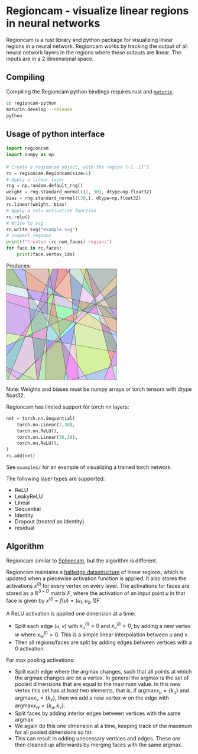 Regioncam - visualize linear regions in neural networks
=========

Regioncam is a rust library and python package for visualizing linear regions in a neural network.
Regioncam works by tracking the output of all neural network layers in the regions where these outputs are linear. The inputs are in a 2 dimensional space.

Compiling
---------

Compiling the Regioncam python bindings requires rust and [`maturin`](https://github.com/PyO3/maturin).
```sh
cd regioncam-python
maturin develop --release
python
```

Usage of python interface
-----

```python
import regioncam
import numpy as np

# Create a regioncam object, with the region [-1..1]^2
rc = regioncam.Regioncam(size=1)
# Apply a linear layer
rng = np.random.default_rng()
weight = rng.standard_normal((2, 30), dtype=np.float32)
bias = rng.standard_normal((30,), dtype=np.float32)
rc.linear(weight, bias)
# Apply a relu activation function
rc.relu()
# Write to svg
rc.write_svg("example.svg")
# Inspect regions
print(f"Created {rc.num_faces} regions")
for face in rc.faces:
    print(face.vertex_ids)
```

Produces:  
<img src="example.svg" alt="drawing" width="300"/>

Note: Weights and biases must be numpy arrays or torch tensors with dtype float32.

Regioncam has limited support for torch nn layers:

```python
net = torch.nn.Sequential(
    torch.nn.Linear(2,30),
    torch.nn.ReLU(),
    torch.nn.Linear(30,30),
    torch.nn.ReLU(),
)
rc.add(net)
```

See `examples/` for an example of visualizing a trained torch network.

The following layer types are supported:
* ReLU
* LeakyReLU
* Linear
* Sequential
* Identity
* Dropout (treated as Identity)
* residual

Algorithm
---------

Regioncam similar to [Splinecam](https://github.com/AhmedImtiazPrio/splinecam/), but the algorithm is different.

Regioncam maintains a [halfedge datastructure](https://en.wikipedia.org/wiki/Doubly_connected_edge_list) of linear regions, which is updated when a piecewise activation function is applied.
It also stores the activations $x^{(l)}$ for every vertex on every layer.
The activations for faces are stored as a $\mathbb{R}^{3\times D}$ matrix $F$, where the activation of an input point $u$ in that face is given by 
 $x^{(l)} = f(u) = (u_1, u_2, 1) F$.

A ReLU activation is applied one dimension at a time:
 * Split each edge $(u,v)$ with $x_u^{(l)} < 0$ and $x_v^{(l)} > 0$, by adding a new vertex $w$ where $x_w^{(l)} = 0$. This is a simple linear interpolation between $u$ and $v$.
 * Then all regions/faces are split by adding edges between vertices with a 0 activation.

For max pooling activations:
 * Split each edge where the argmax changes, such that all points at which the argmax changes are on a vertex.
   In general the argmax is the set of pooled dimensions that are equal to the maximum value. In this new vertex this set has at least two elements, that is, if $\text{argmax} x_u = \{ k_u \}$ and $\text{argmax} x_v = \{ k_v \}$, then we add a new vertex $w$ on the edge with $\text{argmax} x_w = \{ k_u, k_v \}$.
 * Split faces by adding interior edges between vertices with the same argmax.
 * We again do this one dimension at a time, keeping track of the maximum for all pooled dimensions so far.
 * This can result in adding unecessary vertices and edges. These are then cleaned up afterwards by merging faces with the same argmax.
 